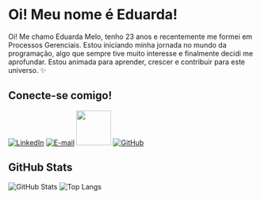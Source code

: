 # Oi! Meu nome é Eduarda! 

Oi! Me chamo Eduarda Melo, tenho 23 anos e recentemente me formei em Processos Gerenciais. Estou iniciando minha jornada no mundo da programação, algo que sempre tive muito interesse e finalmente decidi me aprofundar. Estou animada para aprender, crescer e contribuir para este universo. ✨

## Conecte-se comigo!
[![LinkedIn](https://img.shields.io/badge/LinkedIn-31A3DC?style=for-the-badge&logo=linkedin&logoColor=fff)](https://www.linkedin.com/in/eduardassmelo/)
[![E-mail](https://img.shields.io/badge/-Email-31A3DC?style=for-the-badge&logo=microsoft-outlook&logoColor=white)](mailto:eduardassmelo7@gmail.com)
[<img src="https://hermes.digitalinnovation.one/assets/diome/logo-full.svg" width="70">](https://www.dio.me/users/dudassmelo_2)
[![GitHub](https://img.shields.io/badge/github-E94D5F.svg?style=for-the-badge&logo=github&logoColor=white)](https://github.com/dudassmelo)

## GitHub Stats

![GitHub Stats](https://github-readme-stats.vercel.app/api?username=dudassmelo&theme=transparent&bg_color=000&border_color=30A3DC&show_icons=true&icon_color=30A3DC&title_color=E94D5F&text_color=FFF)
![Top Langs](https://github-readme-stats-git-masterrstaa-rickstaa.vercel.app/api/top-langs/?username=dudassmelo&layout=compact&bg_color=000&border_color=30A3DC&title_color=E94D5F&text_color=FFF)
